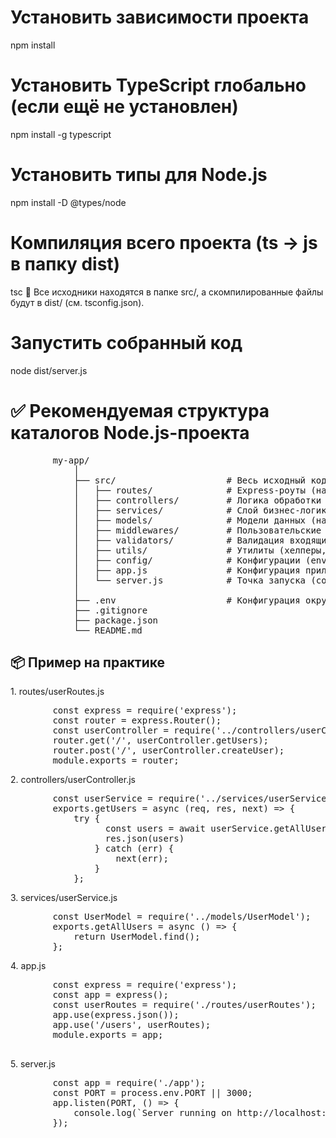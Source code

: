 # Установить зависимости проекта

npm install

# Установить TypeScript глобально (если ещё не установлен)

npm install -g typescript

# Установить типы для Node.js

npm install -D @types/node

# Компиляция всего проекта (ts → js в папку dist)

tsc 📌 Все исходники находятся в папке src/, а скомпилированные файлы будут в
dist/ (см. tsconfig.json).

# Запустить собранный код

node dist/server.js

<h1>✅ Рекомендуемая структура каталогов Node.js-проекта</h1>

<pre>
		my-app/
			│
			├── src/                     # Весь исходный код
			│   ├── routes/              # Express-роуты (например, userRouter.js)
			│   ├── controllers/         # Логика обработки запросов (UserController.js)
			│   ├── services/            # Слой бизнес-логики (работа с БД, API и т.д.)
			│   ├── models/              # Модели данных (например, Mongoose или Prisma)
			│   ├── middlewares/         # Пользовательские middleware
			│   ├── validators/          # Валидация входящих данных (Joi/Zod)
			│   ├── utils/               # Утилиты (хелперы, форматтеры, генераторы)
			│   ├── config/              # Конфигурации (env, db, app settings)
			│   ├── app.js               # Конфигурация приложения Express
			│   └── server.js            # Точка запуска (создает сервер, слушает порт)
			│
			├── .env                     # Конфигурация окружения
			├── .gitignore
			├── package.json
			└── README.md
</pre>

<h2>📦 Пример на практике</h2>
<p>1. routes/userRoutes.js</p>

<pre>
		const express = require('express');
		const router = express.Router();
		const userController = require('../controllers/userController');
		router.get('/', userController.getUsers);
		router.post('/', userController.createUser);
		module.exports = router;
</pre>

<p>2. controllers/userController.js</p>
<pre>
		const userService = require('../services/userService');
		exports.getUsers = async (req, res, next) => {
			try {
				  const users = await userService.getAllUsers();
				  res.json(users)
				} catch (err) {
					next(err);
				}
			};
</pre>

<p>3. services/userService.js</p>
<pre>
		const UserModel = require('../models/UserModel');
		exports.getAllUsers = async () => {
			return UserModel.find();
		};
</pre>

<p>4. app.js</p>
<pre>
		const express = require('express');
		const app = express();
		const userRoutes = require('./routes/userRoutes');
		app.use(express.json());
		app.use('/users', userRoutes);
		module.exports = app;

</pre>

<p>5. server.js</p>
<pre>
		const app = require('./app');
		const PORT = process.env.PORT || 3000;
		app.listen(PORT, () => {
			console.log(`Server running on http://localhost:${PORT}`);
		});
</pre>
